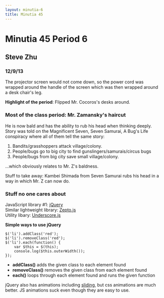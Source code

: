 ```yaml
---
layout: minutia-6
title: Minutia 45
---
```


# Minutia 45 Period 6
## Steve Zhu
### 12/9/13

The projector screen would not come down, so the power cord was wrapped around the handle of the screen which was then wrapped around a desk chair's leg.

__Highlight of the period__: Flipped Mr. Cocoros's desks around.

### Most of the class period: Mr. Zamansky's haircut

He is now bald and has the ability to rub his head when thinking deeply.  
Story was told on the Magnificent Seven, Seven Samurai, A Bug's Life conspiracy where all of them tell the same story:

1. Bandits/grasshoppers attack village/colony.
2. People/bugs go to big city to find gunslingers/samurais/circus bugs
3. People/bugs from big city save small village/colony.

...which obviously relates to Mr. Z's baldness.

Stuff to take away: Kambei Shimada from Seven Samurai rubs his head in a way in which Mr. Z can now do.

### Stuff no one cares about

JavaScript library #1: [jQuery](http://jquery.com/)  
Similar lightweight library: [Zepto.js](http://zeptojs.com/)  
Utility libary: [Underscore.js](http://underscorejs.org/)  

__Simple ways to use jQuery__  

	$('li').addClass('red');
	$('li').removeClass('red');
	$('li').each(function() {
		var $this = $(this);
		console.log($this.outerWidth());
	});

* __addClass()__ adds the given class to each element found  
* __removeClass()__ removes the given class from each element found  
* __each()__ loops through each element found and runs the given function  

jQuery also has animations including [sliding](http://api.jquery.com/slideToggle/), but css animations are much better. JS animations suck even though they are easy to use.
